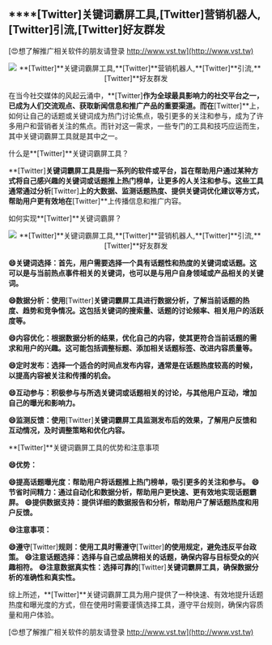 ## ****[Twitter]**关键词霸屏工具,**[Twitter]**营销机器人,**[Twitter]**引流,**[Twitter]**好友群发**

[😍想了解推广相关软件的朋友请登录 http://www.vst.tw](http://www.vst.tw)

 <center><img src="https://vst.tw/MP4/tuiguang/png/5.png" alt="**[Twitter]**关键词霸屏工具,**[Twitter]**营销机器人,**[Twitter]**引流,**[Twitter]**好友群发"></center>

在当今社交媒体的风起云涌中，**[Twitter]**作为全球最具影响力的社交平台之一，已成为人们交流观点、获取新闻信息和推广产品的重要渠道。而在**[Twitter]**上，如何让自己的话题或关键词成为热门讨论焦点，吸引更多的关注和参与，成为了许多用户和营销者关注的焦点。而针对这一需求，一些专门的工具和技巧应运而生，其中关键词霸屏工具就是其中之一。

什么是**[Twitter]**关键词霸屏工具？

**[Twitter]**关键词霸屏工具是指一系列的软件或平台，旨在帮助用户通过某种方式将自己感兴趣的关键词或话题推上热门榜单，让更多的人关注和参与。这些工具通常通过分析**[Twitter]**上的大数据、监测话题热度、提供关键词优化建议等方式，帮助用户更有效地在**[Twitter]**上传播信息和推广内容。

如何实现**[Twitter]**关键词霸屏？

 <center><img src="https://vst.tw/MP4/tuiguang/png/6.png" alt="**[Twitter]**关键词霸屏工具,**[Twitter]**营销机器人,**[Twitter]**引流,**[Twitter]**好友群发"></center>

**😄关键词选择：首先，用户需要选择一个具有话题性和热度的关键词或话题。这可以是与当前热点事件相关的关键词，也可以是与用户自身领域或产品相关的关键词。**

**😄数据分析：使用**[Twitter]**关键词霸屏工具进行数据分析，了解当前话题的热度、趋势和竞争情况。这包括关键词的搜索量、话题的讨论频率、相关用户的活跃度等。**

**😄内容优化：根据数据分析的结果，优化自己的内容，使其更符合当前话题的需求和用户的兴趣。这可能包括调整标题、添加相关话题标签、改进内容质量等。**

**😄定时发布：选择一个适合的时间点发布内容，通常是在话题热度较高的时候，以提高内容被关注和传播的机会。**

**😄互动参与：积极参与与所选关键词或话题相关的讨论，与其他用户互动，增加自己的曝光和影响力。**

**😄监测反馈：使用**[Twitter]**关键词霸屏工具监测发布后的效果，了解用户反馈和互动情况，及时调整策略和优化内容。**

**[Twitter]**关键词霸屏工具的优势和注意事项

**😄优势：**

**😄提高话题曝光度：帮助用户将话题推上热门榜单，吸引更多的关注和参与。**
**😄节省时间精力：通过自动化和数据分析，帮助用户更快速、更有效地实现话题霸屏。**
**😄提供数据支持：提供详细的数据报告和分析，帮助用户了解话题热度和用户反馈。**

**😄注意事项：**

**😄遵守**[Twitter]**规则：使用工具时需遵守**[Twitter]**的使用规定，避免违反平台政策。**
**😄注意话题选择：选择与自己或品牌相关的话题，确保内容与目标受众的兴趣相符。**
**😄注意数据真实性：选择可靠的**[Twitter]**关键词霸屏工具，确保数据分析的准确性和真实性。**

综上所述，**[Twitter]**关键词霸屏工具为用户提供了一种快速、有效地提升话题热度和曝光度的方式，但在使用时需要谨慎选择工具，遵守平台规则，确保内容质量和用户体验。

[😍想了解推广相关软件的朋友请登录 http://www.vst.tw](http://www.vst.tw)



